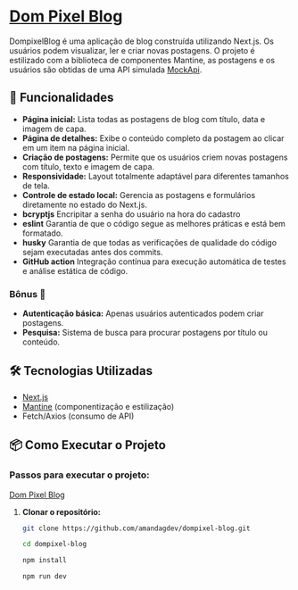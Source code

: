 # [Dom Pixel Blog](https://dompixel-blog-nine.vercel.app/)

DompixelBlog é uma aplicação de blog construída utilizando Next.js. Os usuários podem visualizar, ler e criar novas postagens. O projeto é estilizado com a biblioteca de componentes Mantine, as postagens e os usuários são obtidas de uma API simulada [MockApi](https://mockapi.io/).

## 🚀 Funcionalidades

- **Página inicial:** Lista todas as postagens de blog com título, data e imagem de capa.
- **Página de detalhes:** Exibe o conteúdo completo da postagem ao clicar em um item na página inicial.
- **Criação de postagens:** Permite que os usuários criem novas postagens com título, texto e imagem de capa.
- **Responsividade:** Layout totalmente adaptável para diferentes tamanhos de tela.
- **Controle de estado local:** Gerencia as postagens e formulários diretamente no estado do Next.js.
- **bcryptjs** Encripitar a senha do usuário na hora do cadastro
- **eslint** Garantia de que o código segue as melhores práticas e está bem formatado.
- **husky** Garantia de que todas as verificações de qualidade do código sejam executadas antes dos commits.
- **GitHub action** Integração contínua para execução automática de testes e análise estática de código.

### Bônus 🎁

- **Autenticação básica:** Apenas usuários autenticados podem criar postagens.
- **Pesquisa:** Sistema de busca para procurar postagens por título ou conteúdo.

## 🛠️ Tecnologias Utilizadas

- [Next.js](https://nextjs.org/)
- [Mantine](https://mantine.dev/) (componentização e estilização)
- Fetch/Axios (consumo de API)

## 📦 Como Executar o Projeto

### Passos para executar o projeto:

[Dom Pixel Blog](https://dompixel-blog-nine.vercel.app/)

1. **Clonar o repositório:**

   ```bash
   git clone https://github.com/amandagdev/dompixel-blog.git

   ```

   ```bash
   cd dompixel-blog

   ```

   ```bash
   npm install
   ```

   ```bash
   npm run dev
   ```
